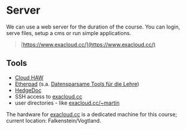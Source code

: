 # Server

We can use a web server for the duration of the course. You can login, serve
files, setup a cms or run simple applications.

> [https://www.exacloud.cc/](https://www.exacloud.cc/)

## Tools

* [Cloud HAW](https://cloud.haw-hamburg.de/)
* [Etherpad](https://etherpad.exacloud.cc/) (s.a. [Datensparsame Tools für die Lehre](https://www.haw-hamburg.de/detail/news/news/show/datensparsame-tools-fuer-die-lehre/))
* [HedgeDoc](https://docs.exacloud.cc/)
* SSH access to [exacloud.cc](https://www.exacloud.cc/)
* user directories - like [exacloud.cc/~martin](https://www.exacloud.cc/~martin)

The hardware for [exacloud.cc](https://www.exacloud.cc/) is a dedicated machine
for this course; current location: Falkenstein/Vogtland. 
